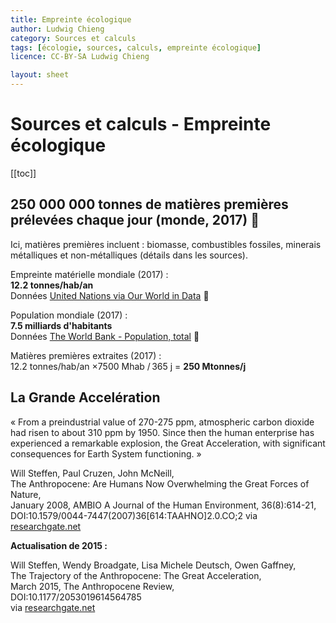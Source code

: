 ```yaml
---
title: Empreinte écologique
author: Ludwig Chieng
category: Sources et calculs
tags: [écologie, sources, calculs, empreinte écologique]
licence: CC-BY-SA Ludwig Chieng

layout: sheet
---
```


# Sources et calculs - Empreinte écologique

[[toc]]

## 250 000 000 tonnes de matières premières prélevées chaque jour (monde, 2017) 🔷

Ici, matières premières incluent : biomasse, combustibles fossiles, minerais métalliques et non-métalliques (détails dans les sources).

Empreinte matérielle mondiale (2017) : \
**$12.2$ tonnes/hab/an** \
Données [United Nations via Our World in Data](https://ourworldindata.org/grapher/material-footprint-per-capita?country=~OWID_WRL) 🔷

Population mondiale (2017) : \
**$7.5$ milliards d'habitants** \
Données [The World Bank - Population, total](https://data.worldbank.org/indicator/SP.POP.TOTL) 🔷

Matières premières extraites (2017) : \
$12.2$ tonnes/hab/an $\times 7500$ Mhab $/ \, 365$ j = **$250$ Mtonnes/j**


## La Grande Accelération

« From a preindustrial value of 270-275 ppm, atmospheric carbon dioxide had risen to about 310 ppm by 1950. Since then the human enterprise has experienced a remarkable explosion, the Great Acceleration, with significant consequences for Earth System functioning. »

Will Steffen, Paul Cruzen, John McNeill, \
The Anthropocene: Are Humans Now Overwhelming the Great Forces of Nature, \
January 2008, AMBIO A Journal of the Human Environment, 36(8):614-21,
DOI:10.1579/0044-7447(2007)36[614:TAAHNO]2.0.CO;2
via [researchgate.net](https://www.researchgate.net/publication/5610815_The_Anthropocene_Are_Humans_Now_Overwhelming_the_Great_Forces_of_Nature)

**Actualisation de 2015 :**

Will Steffen, Wendy Broadgate, Lisa Michele Deutsch, Owen Gaffney, \
The Trajectory of the Anthropocene: The Great Acceleration, \
March 2015, The Anthropocene Review, \
DOI:10.1177/2053019614564785 \
via [researchgate.net](https://www.researchgate.net/publication/272418379_The_Trajectory_of_the_Anthropocene_The_Great_Acceleration)
